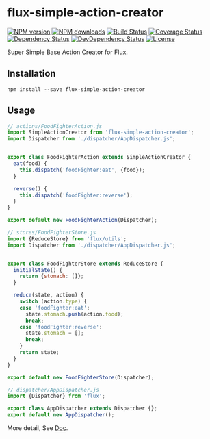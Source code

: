 # flux-simple-action-creator

[![NPM version][npm-image]][npm-url]
[![NPM downloads][npm-download-image]][npm-download-url]
[![Build Status][travis-image]][travis-url]
[![Coverage Status][codecov-image]][codecov-url]
[![Dependency Status][daviddm-image]][daviddm-url]
[![DevDependency Status][daviddm-dev-image]][daviddm-dev-url]
[![License][license-image]][license-url]

Super Simple Base Action Creator for Flux.


## Installation

```
npm install --save flux-simple-action-creator
```


## Usage

```javascript
// actions/FoodFighterAction.js
import SimpleActionCreator from 'flux-simple-action-creator';
import Dispatcher from './dispatcher/AppDispatcher.js';


export class FoodFighterAction extends SimpleActionCreator {
  eat(food) {
    this.dispatch('foodFighter:eat', {food});
  }

  reverse() {
    this.dispatch('foodFighter:reverse');
  }
}

export default new FoodFighterAction(Dispatcher);
```

```javascript
// stores/FoodFighterStore.js
import {ReduceStore} from 'flux/utils';
import Dispatcher from './dispatcher/AppDispatcher.js';


export class FoodFighterStore extends ReduceStore {
  initialState() {
    return {stomach: []};
  }

  reduce(state, action) {
    switch (action.type) {
    case 'foodFighter:eat':
      state.stomach.push(action.food);
      break;
    case 'foodFighter:reverse':
      state.stomach = [];
      break;
    }
    return state;
  }
}

export default new FoodFighterStore(Dispatcher);
```

```javascript
// dispatcher/AppDispatcher.js
import {Dispatcher} from 'flux';

export class AppDispatcher extends Dispatcher {};
export default new AppDispatcher();
```

More detail, See [Doc](https://moqada.github.io/flux-simple-action-creator).


[npm-url]: https://www.npmjs.com/package/flux-simple-action-creator
[npm-image]: https://img.shields.io/npm/v/flux-simple-action-creator.svg?style=flat-square
[npm-download-url]: https://www.npmjs.com/package/flux-simple-action-creator
[npm-download-image]: https://img.shields.io/npm/dt/flux-simple-action-creator.svg?style=flat-square
[travis-url]: https://travis-ci.org/moqada/flux-simple-action-creator
[travis-image]: https://img.shields.io/travis/moqada/flux-simple-action-creator.svg?style=flat-square
[daviddm-url]: https://david-dm.org/moqada/flux-simple-action-creator
[daviddm-image]: https://img.shields.io/david/moqada/flux-simple-action-creator.svg?style=flat-square
[daviddm-dev-url]: https://david-dm.org/moqada/flux-simple-action-creator#info=devDependencies
[daviddm-dev-image]: https://img.shields.io/david/dev/moqada/flux-simple-action-creator.svg?style=flat-square
[codecov-url]: https://codecov.io/github/moqada/flux-simple-action-creator
[codecov-image]: https://img.shields.io/codecov/c/github/moqada/flux-simple-action-creator.svg?style=flat-square
[license-url]: http://opensource.org/licenses/MIT
[license-image]: https://img.shields.io/npm/l/flux-simple-action-creator.svg?style=flat-square
